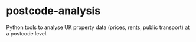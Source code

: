 # postcode-analysis
Python tools to analyse UK property data (prices, rents, public transport) at a postcode level.
